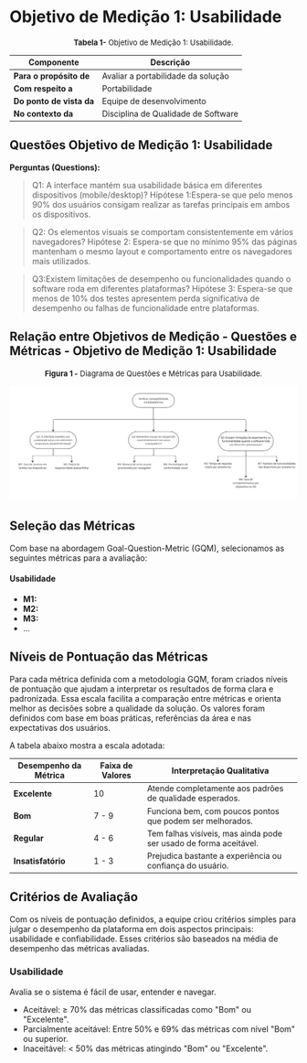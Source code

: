 # Objetivo de Medição 1: Usabilidade

<font size="2"><p style="text-align: center">**Tabela 1-** Objetivo de Medição 1: Usabilidade.</p></font>

| Componente        | Descrição                                 |
|-------------------|------------------------------------------|
| **Para o propósito de** | Avaliar a portabilidade da solução      |
| **Com respeito a** | Portabilidade       |
| **Do ponto de vista da** | Equipe de desenvolvimento        |
| **No contexto da** | Disciplina de Qualidade de Software     |


## Questões Objetivo de Medição 1: Usabilidade

**Perguntas (Questions):**

> Q1: A interface mantém sua usabilidade básica em diferentes dispositivos (mobile/desktop)?
> Hipótese 1:Espera-se que pelo menos 90% dos usuários consigam realizar as tarefas principais em ambos os dispositivos.

> Q2: Os elementos visuais se comportam consistentemente em vários navegadores?
> Hipótese 2: Espera-se que no mínimo 95% das páginas mantenham o mesmo layout e comportamento entre os navegadores mais utilizados.

> Q3:Existem limitações de desempenho ou funcionalidades quando o software roda em diferentes plataformas?
> Hipótese 3: Espera-se que menos de 10% dos testes apresentem perda significativa de desempenho ou falhas de funcionalidade entre plataformas.

## Relação entre Objetivos de Medição - Questões e Métricas - Objetivo de Medição 1: Usabilidade

<font size="2"><p style="text-align: center">**Figura 1 -** Diagrama de Questões e Métricas para Usabilidade.</p></font>

![Diagrama1](../assets/Diagrama-1.jpg)

## Seleção das Métricas

Com base na abordagem Goal-Question-Metric (GQM), selecionamos as seguintes métricas para a avaliação:

#### Usabilidade

- **M1:**
- **M2:**
- **M3:**
- ...

## Níveis de Pontuação das Métricas

Para cada métrica definida com a metodologia GQM, foram criados níveis de pontuação que ajudam a interpretar os resultados de forma clara e padronizada. Essa escala facilita a comparação entre métricas e orienta melhor as decisões sobre a qualidade da solução. Os valores foram definidos com base em boas práticas, referências da área e nas expectativas dos usuários.

A tabela abaixo mostra a escala adotada:

| **Desempenho da Métrica** | **Faixa de Valores** | **Interpretação Qualitativa**                                                   |
| ------------------------- | -------------------- | ------------------------------------------------------------------------------- |
| **Excelente**             | 10                   | Atende completamente aos padrões de qualidade esperados.                                 |
| **Bom**                   | 7 - 9                | Funciona bem, com poucos pontos que podem ser melhorados.           |
| **Regular**               | 4 - 6                | 	Tem falhas visíveis, mas ainda pode ser usado de forma aceitável. |
| **Insatisfatório**        | 1 - 3                | Prejudica bastante a experiência ou confiança do usuário.          |

## Critérios de Avaliação

Com os níveis de pontuação definidos, a equipe criou critérios simples para julgar o desempenho da plataforma em dois aspectos principais: usabilidade e confiabilidade. Esses critérios são baseados na média de desempenho das métricas avaliadas.

### Usabilidade

Avalia se o sistema é fácil de usar, entender e navegar.

- Aceitável: ≥ 70% das métricas classificadas como "Bom" ou "Excelente".
- Parcialmente aceitável: Entre 50% e 69% das métricas com nível "Bom" ou superior.
- Inaceitável: < 50% das métricas atingindo "Bom" ou "Excelente".